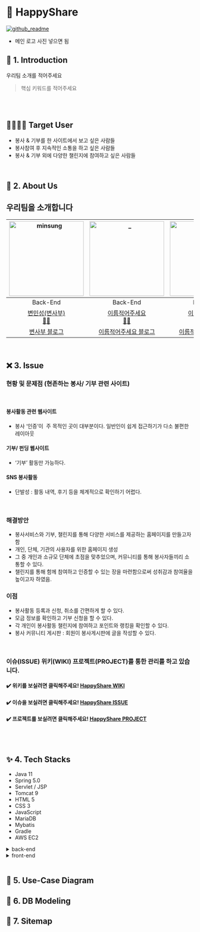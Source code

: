 # 💖 HappyShare 

[![github_readme](./front/public/readme/github_readme.png)](https://babble.gg)

- 메인 로고 사진 넣으면 됨

## 🚀 1. Introduction

우리팀 소개를 적어주세요

> 핵심 키워드를 적어주세요

<br />
<br />

## 👨‍👩‍👧‍👦 Target User

- 봉사 & 기부를 한 사이트에서 보고 싶은 사람들
- 봉사참여 후 지속적인 소통을 하고 싶은 사람들
- 봉사 & 기부 외에 다양한 챌린지에 참여하고 싶은 사람들


<br />

## 💚 2. About Us

## 우리팀을 소개합니다 

|                     <img src="https://avatars.githubusercontent.com/u/86590036?v=4" width=200px alt="minsung"/>                      |                    <img src="https://avatars.githubusercontent.com/u/86590036?v=4" width=200px alt="_"/>                    |                      <img src="https://avatars.githubusercontent.com/u/86590036?v=4" width=200px alt="_"/>                      |                     <img src="https://avatars.githubusercontent.com/u/86590036?v=4" width=200px alt="_">                      |                    <img src="https://avatars.githubusercontent.com/u/86590036?v=4" width=200px alt="_">              |
| :---------------------------------------------------------------------------------------------------------------------------: | :-------------------------------------------------------------------------------------------------------------------------------: | :-----------------------------------------------------------------------------------------------------------------------------------: | :---------------------------------------------------------------------------------------------------------------------------------: | :-------------------------------------------------------------------------------------------------------------------------------: |
|                                                           Back-End                                                            |                                                             Back-End                                                              |                                                               Back-End                                                                |                                                              Back-End                                                               |                                                             Front-End                                                             |
| [변민성(변사부)](https://github.com/minsungbyun) <br> [🙋‍♂️]() | [이름적어주세요](https://github.com/lns13301) <br> [👨‍💻]() | [이름적어주세요](https://github.com/unluckyjung) <br> [👨‍💻](https://github.com/woowacourse-teams/2021-babble/commits?author=unluckyjung) | [이름적어주세요](https://github.com/Hyeon9mak) <br> [👨‍💻](https://github.com/woowacourse-teams/2021-babble/commits?author=Hyeon9mak) | [이름적어주세요](https://github.com/ddongule) <br> [👩‍💻](https://github.com/woowacourse-teams/2021-babble/commits?author=ddongule) | [이름적어주세요](https://github.com/iborymagic) <br> [👨‍💻](https://github.com/woowacourse-teams/2021-babble/commits?author=iborymagic) |
|                                           [변사부 블로그](https://enjoydevelop.tistory.com)                                            |                                      [이름적어주세요 블로그](https://lns13301.github.io/github-blog)                                      |                                             [이름적어주세요 블로그](https://unluckyjung.github.io)                                              |                                            [이름적어주세요 블로그](https://hyeon9mak.github.io)                                             |                                           [이름적어주세요 블로그](https://mingule.tistory.com)                                            |


<br />

## ❌ 3. Issue

### 현황 및 문제점 (현존하는 봉사/ 기부 관련 사이트)
<br />

#### 봉사활동 관련 웹사이트 
- 봉사 ‘인증’이  주 목적인 곳이 대부분이다.
일반인이 쉽게 접근하기가 다소 불편한 레이아웃

#### 기부/ 펀딩 웹사이트
- ‘기부’ 활동만 가능하다.

#### SNS 봉사활동 
- 단발성 : 활동 내역, 후기 등을 체계적으로 확인하기 어렵다.
<br />

### 해결방안

- 봉사서비스와 기부, 챌린지를 통해 다양한 서비스를 제공하는 홈페이지를 만들고자 함
- 개인, 단체, 기관의 사용자를 위한 홈페이지 생성
- 그 중 개인과 소규모 단체에 초점을 맞추었으며, 커뮤니티를 통해 봉사자들끼리 소통할 수 있다.
- 챌린지를 통해 함께 참여하고 인증할 수 있는 장을 마련함으로써 성취감과 참여율을 높이고자 하였음.

### 이점

- 봉사활동 등록과 신청, 취소를 간편하게 할 수 있다.
- 모금 정보를 확인하고 기부 신청을 할 수 있다.
- 각 개인이 봉사활동 챌린지에 참여하고 포인트와 랭킹을 확인할 수 있다.
- 봉사 커뮤니티 게시판 : 회원이 봉사게시판에 글을 작성할 수 있다.

<br />

### 이슈(ISSUE) 위키(WIKI) 프로젝트(PROJECT)를 통한 관리를 하고 있습니다. <br />

<h4> ✔️ 위키를 보실려면 클릭해주세요!
<a href='https://github.com/minsungbyun/happy-share/wiki'>HappyShare WIKI</a></h4>
</div>


<h4> ✔️ 이슈을 보실려면 클릭해주세요!
<a href='https://github.com/minsungbyun/happy-share/issues'>HappyShare ISSUE</a></h4>
</div>


<h4> ✔️ 프로젝트를 보실려면 클릭해주세요!
<a href='https://github.com/minsungbyun/happy-share/projects/1'>HappyShare PROJECT</a></h4>
</div>

<br />
<br />


## ✨ 4. Tech Stacks

* Java 11
* Spring 5.0
* Servlet / JSP
* Tomcat 9
* HTML 5
* CSS 3
* JavaScript
* MariaDB
* Mybatis
* Gradle
* AWS EC2


<details>
<summary>back-end</summary>
<img src=https://user-images.githubusercontent.com/40031858/90135416-952c2380-ddad-11ea-9760-b88e362cc882.png width=600px>
test
</details>
<details>
<summary>front-end</summary>
<img src=https://user-images.githubusercontent.com/40031858/90136028-8134f180-ddae-11ea-9122-f171f4505c8e.png width=600px>
test
</details>



<br />

## 🍎 5. Use-Case Diagram
## 🍎 6. DB Modeling
## 🍎 7. Sitemap

<!--

## 💻 3. Infra Structure

![production-infra](./images/babble_production_infra.png)
![be-cicd](./images/babble_be_cicd.png)
![fe-cicd](./images/babble_fe_cicd.png)

<br />

## 💊 5. Conventions


<details>
<summary><b>🪜 Items</b></summary>
<div markdown="1">

- `feat`: 새로운 기능
- `fix`: 버그를 수정
- `refactor`: 이미 있는 코드에 대한 리팩토링
- `css`: CSS 관련 수정
- `style`: 코드 포매팅에 관한 스타일 변경
- `docs`: Document 변경 사항
- `test`: Test Code에 대한 commit
- `build`: 빌드 관련 파일 수정 (예시 scope: gulp, broccoli, npm)
- `perf`: 성능 개선사항
- `ci`: CI 설정 파일 수정 (예시 scope: Circle, BrowserStack, SauceLabs)
- `chore`: 그 외의 작은 수정들

</div>
</details>
<br />

- Commit Message는 한국어를 사용
- Angular JS Git Commit Message Conventions를 따르되, Scope는 명시하지 않음

### Issue

- 해야 할 Task를 미리 Issue에 등록 후 개발

### Pull Request

- Issue에 올라온 Task를 끝내면, Pull Request를 통해 팀원들의 Review를 받은 후, develop 브랜치에 merge 함

### Branch Strategy

#### `main`

- 제품을 최종적으로 배포하는 브랜치 (develop 브랜치로부터 merge만 받는 브랜치)
- 배포에 사용됨

#### `develop`

- 아직 배포되지 않은 공용 브랜치
- feature 브랜치로부터 merge를 받는다. 개발 중에 버그를 발견하면 이 브랜치에 직접 commit함

#### `feature`

- 새로운 기능 개발을 하는 브랜치
  - 반드시 develop 로부터 시작되고, develop 브랜치에 머지함
  - **feature/기능이름**
    ex) `feature/new-feature`
    
#### `realease`

- 최종 배포전, QA를 진행하는 브랜치
- 아직 배포되지 않은 공용 브랜치
- develop 브랜치로부터 merge를 받는다.

#### `hotfix`

- 다음 배포 전까지 급하게 고쳐야되는 버그를 처리하는 브랜치
  - 배포 버전 심각한 버그 수정이 필요한경우, 버그 수정을 진행한뒤 main, develop 브랜치에 merge함
  - **hotfix/버그이름**
    ex) `hotfix/bugs`
    
 -->    
<br />
